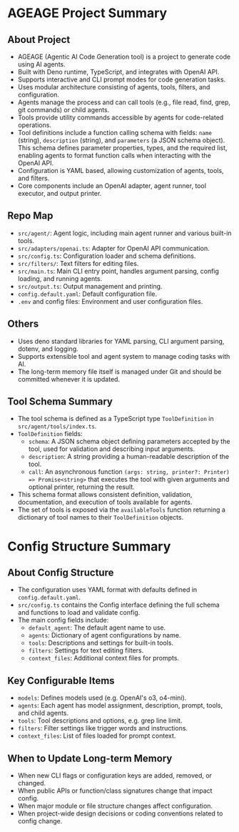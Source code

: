 # AGEAGE Project Summary

## About Project
- AGEAGE (Agentic AI Code Generation tool) is a project to generate code using AI agents.
- Built with Deno runtime, TypeScript, and integrates with OpenAI API.
- Supports interactive and CLI prompt modes for code generation tasks.
- Uses modular architecture consisting of agents, tools, filters, and configuration.
- Agents manage the process and can call tools (e.g., file read, find, grep, git commands) or child agents.
- Tools provide utility commands accessible by agents for code-related operations.
- Tool definitions include a function calling schema with fields: `name` (string), `description` (string), and `parameters` (a JSON schema object). This schema defines parameter properties, types, and the required list, enabling agents to format function calls when interacting with the OpenAI API.
- Configuration is YAML based, allowing customization of agents, tools, and filters.
- Core components include an OpenAI adapter, agent runner, tool executor, and output printer.

## Repo Map
- `src/agent/`: Agent logic, including main agent runner and various built-in tools.
- `src/adapters/openai.ts`: Adapter for OpenAI API communication.
- `src/config.ts`: Configuration loader and schema definitions.
- `src/filters/`: Text filters for editing files.
- `src/main.ts`: Main CLI entry point, handles argument parsing, config loading, and running agents.
- `src/output.ts`: Output management and printing.
- `config.default.yaml`: Default configuration file.
- `.env` and config files: Environment and user configuration files.

## Others
- Uses deno standard libraries for YAML parsing, CLI argument parsing, dotenv, and logging.
- Supports extensible tool and agent system to manage coding tasks with AI.
- The long-term memory file itself is managed under Git and should be committed whenever it is updated.

## Tool Schema Summary
- The tool schema is defined as a TypeScript type `ToolDefinition` in `src/agent/tools/index.ts`.
- `ToolDefinition` fields:
  - `schema`: A JSON schema object defining parameters accepted by the tool, used for validation and describing input arguments.
  - `description`: A string providing a human-readable description of the tool.
  - `call`: An asynchronous function `(args: string, printer?: Printer) => Promise<string>` that executes the tool with given arguments and optional printer, returning the result.
- This schema format allows consistent definition, validation, documentation, and execution of tools available for agents.
- The set of tools is exposed via the `availableTools` function returning a dictionary of tool names to their `ToolDefinition` objects.
  
# Config Structure Summary

## About Config Structure
- The configuration uses YAML format with defaults defined in `config.default.yaml`.
- `src/config.ts` contains the Config interface defining the full schema and functions to load and validate config.
- The main config fields include:
  - `default_agent`: The default agent name to use.
  - `agents`: Dictionary of agent configurations by name.
  - `tools`: Descriptions and settings for built-in tools.
  - `filters`: Settings for text editing filters.
  - `context_files`: Additional context files for prompts.

## Key Configurable Items
- `models`: Defines models used (e.g. OpenAI's o3, o4-mini).
- `agents`: Each agent has model assignment, description, prompt, tools, and child agents.
- `tools`: Tool descriptions and options, e.g. grep line limit.
- `filters`: Filter settings like trigger words and instructions.
- `context_files`: List of files loaded for prompt context.

## When to Update Long-term Memory
- When new CLI flags or configuration keys are added, removed, or changed.
- When public APIs or function/class signatures change that impact config.
- When major module or file structure changes affect configuration.
- When project-wide design decisions or coding conventions related to config change.
